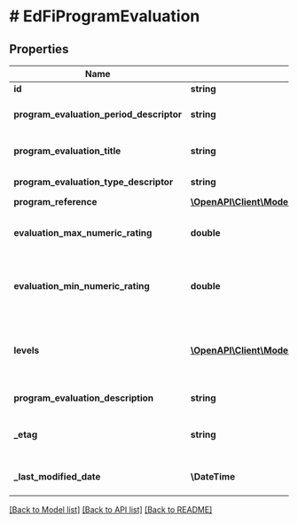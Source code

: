 # # EdFiProgramEvaluation

## Properties

Name | Type | Description | Notes
------------ | ------------- | ------------- | -------------
**id** | **string** |  | [optional]
**program_evaluation_period_descriptor** | **string** | The name of the period for the program evaluation. |
**program_evaluation_title** | **string** | An assigned unique identifier for the student program evaluation. |
**program_evaluation_type_descriptor** | **string** | The type of program evaluation conducted. |
**program_reference** | [**\OpenAPI\Client\Model\EdFiProgramReference**](EdFiProgramReference.md) |  |
**evaluation_max_numeric_rating** | **double** | The maximum summary numerical rating or score for the program evaluation. | [optional]
**evaluation_min_numeric_rating** | **double** | The minimum summary numerical rating or score for the program evaluation. If omitted, assumed to be 0.0 | [optional]
**levels** | [**\OpenAPI\Client\Model\EdFiProgramEvaluationLevel[]**](EdFiProgramEvaluationLevel.md) | An unordered collection of programEvaluationLevels. The descriptive level(s) of ratings (cut scores) for the program evaluation. | [optional]
**program_evaluation_description** | **string** | The long description of the program evaluation. | [optional]
**_etag** | **string** | A unique system-generated value that identifies the version of the resource. | [optional]
**_last_modified_date** | **\DateTime** | The date and time the resource was last modified. | [optional]

[[Back to Model list]](../../README.md#models) [[Back to API list]](../../README.md#endpoints) [[Back to README]](../../README.md)
